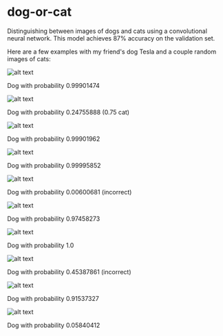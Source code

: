 # dog-or-cat
Distinguishing between images of dogs and cats using a convolutional neural network. This model achieves 87% accuracy on the validation set.

Here are a few examples with my friend's dog Tesla and a couple random images of cats:

![alt text](datasets/example_set/examples/tesla_4.jpg)

Dog with probability 0.99901474

![alt text](datasets/example_set/examples/cat_9.jpg)

Dog with probability 0.24755888 (0.75 cat)

![alt text](datasets/example_set/examples/tesla_7.jpg)

Dog with probability 0.99901962

![alt text](datasets/example_set/examples/tesla_6.jpg)

Dog with probability 0.99995852

![alt text](datasets/example_set/examples/tesla_8.jpg)

Dog with probability 0.00600681 (incorrect)

![alt text](datasets/example_set/examples/tesla_2.jpg)

Dog with probability 0.97458273

![alt text](datasets/example_set/examples/tesla_1.jpg)

Dog with probability 1.0

![alt text](datasets/example_set/examples/tesla_5.jpg)

Dog with probability 0.45387861 (incorrect)

![alt text](datasets/example_set/examples/tesla_3.jpg)

Dog with probability 0.91537327

![alt text](datasets/example_set/examples/cat_10.jpg)

Dog with probability 0.05840412
